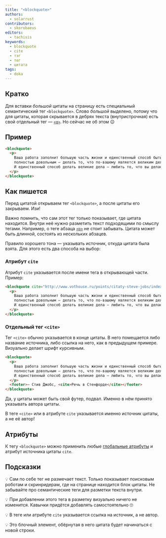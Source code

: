 ```yaml
---
title: "<blockquote>"
authors:
  - solarrust
contributors:
  - skorobaeus
editors:
  - tachisis
keywords:
  - blockquote
  - cite
  - тэг
  - тег
  - цитата
tags:
  - doka
---
```


## Кратко

Для вставки _большой_ цитаты на страницу есть специальный семантический тег `<blockquote>`. Слово _большой_ выделено, потому что для цитаты, которая скрывается в дебрях текста (внутристрочная) есть свой отдельный тег — [`<q>`](/html/q). Но сейчас не об этом 😉

## Пример

```html
<blockquote>
  <p>
    Ваша работа заполнит большую часть жизни и единственный способ быть
    полностью довольным — делать то, что по-вашему является великим делом.
    И единственный способ делать великие дела — любить то, что вы делаете.
  </p>
</blockquote>
```

## Как пишется

Перед цитатой открываем тег `<blockquote>`, а после цитаты его закрываем. Изи!

Важно помнить, что сам этот тег только показывает, где цитата находится. Внутри неё нужно разметить текст подходящими по смыслу тегами. Например, о теге абзаца [`<p>`](/html/p) не стоит забывать. Цитата может быть длинной, состоять из нескольких абзацев.

Правило хорошего тона — указывать источник, откуда цитата была взята. Для этого есть два способа на выбор:

### Атрибут `cite`

Атрибут `cite` указывается после имени тега в открывающей части. Пример:

```html
<blockquote cite="http://www.vothouse.ru/points/citaty-steve-jobs/index.html">
  <p>
    Ваша работа заполнит большую часть жизни и единственный способ быть
    полностью довольным — делать то, что по-вашему является великим делом.
    И единственный способ делать великие дела — любить то, что вы делаете.
  </p>
</blockquote>
```

### Отдельный тег `<cite>`

Тег `<cite>` обычно указывается в конце цитаты. В него помещается либо название источника, либо ссылка на него, как в предыдущем примере. Визуально делает шрифт курсивным.

```html
<blockquote>
  <p>
    Ваша работа заполнит большую часть жизни и единственный способ быть
    полностью довольным — делать то, что по-вашему является великим делом.
    И единственный способ делать великие дела — любить то, что вы делаете.
  </p>
  <footer>— Стив Джобс, <cite>Речь в Стенфорде</cite></footer>
</blockquote>
```

Да, у цитаты может быть свой футер, подвал. Именно в нём принято указывать автора цитаты.

В теге `<cite>` или в атрибуте `cite` указывается именно источник цитаты, а не её автор!

## Атрибуты

К тегу `<blockquote>` можно применить любые [глобальные атрибуты](/html/global-attrs/) и атрибут источника цитаты `cite`.

## Подсказки

💡 Сам по себе тег не размечает текст. Только показывает поисковым роботам и скринридерам, где на странице находится блок цитаты. Не забывайте про семантические теги для разметки текста внутри.

💡 При добавлении этого тега в разметку визуально ничего не изменится. Кавычки придётся добавлять самостоятельно 🙄

💡 В теге или атрибуте `cite` указывается ссылка на источник, а не автор.

💡 Это блочный элемент, обёрнутая в него цитата будет начинаться с новой строки.
